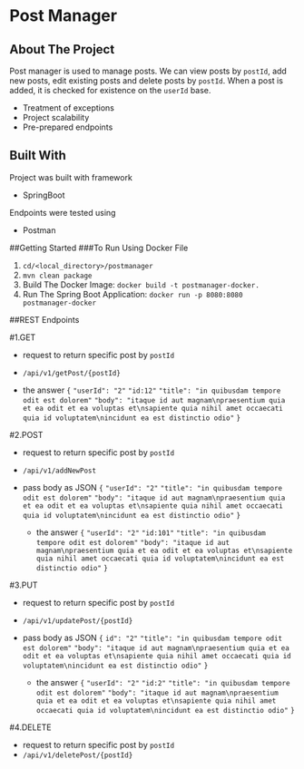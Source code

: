 # Post Manager

## About The Project
Post manager is used to manage posts. We can view posts by `postId`, add new posts, edit existing posts and delete posts by `postId`. When a post is added, it is checked for existence on the `userId` base.

- Treatment of exceptions
- Project scalability 
- Pre-prepared endpoints

## Built With

Project was built with framework
- SpringBoot

Endpoints were tested using 
- Postman

##Getting Started
###To Run Using Docker File

1. `cd/<local_directory>/postmanager`
2.  `mvn clean package`
3.  Build The Docker Image: `docker build -t postmanager-docker.`
4.  Run The Spring Boot Application: `docker run -p 8080:8080 postmanager-docker`

##REST Endpoints

#1.GET 
  - request to return specific post by `postId`
  - `/api/v1/getPost/{postId}`

 - the answer
    `{`
    `"userId": "2"`
    `"id:12"`
    `"title": "in quibusdam tempore odit est dolorem"`
    `"body": "itaque id aut magnam\npraesentium quia et ea odit et ea voluptas et\nsapiente quia nihil amet occaecati quia id voluptatem\nincidunt ea est distinctio odio"`
    `}`

#2.POST 
  - request to return specific post by `postId`
  - `/api/v1/addNewPost`

  - pass body as JSON
    `{`
    `"userId": "2"`
    `"title": "in quibusdam tempore odit est dolorem"`
    `"body": "itaque id aut magnam\npraesentium quia et ea odit et ea voluptas et\nsapiente quia nihil amet occaecati quia id voluptatem\nincidunt ea est distinctio odio"`
    `}`
    
    - the answer
    `{`
    `"userId": "2"`
    `"id:101"`
    `"title": "in quibusdam tempore odit est dolorem"`
    `"body": "itaque id aut magnam\npraesentium quia et ea odit et ea voluptas et\nsapiente quia nihil amet occaecati quia id voluptatem\nincidunt ea est distinctio odio"`
    `}`

#3.PUT 
  - request to return specific post by `postId`
  - `/api/v1/updatePost/{postId}`

- pass body as JSON
    `{`
    `id": "2"`
    `"title": "in quibusdam tempore odit est dolorem"`
    `"body": "itaque id aut magnam\npraesentium quia et ea odit et ea voluptas et\nsapiente quia nihil amet occaecati quia id voluptatem\nincidunt ea est distinctio odio"`
    `}`
    
     - the answer
    `{`
    `"userId": "2"`
    `"id:2"`
    `"title": "in quibusdam tempore odit est dolorem"`
    `"body": "itaque id aut magnam\npraesentium quia et ea odit et ea voluptas et\nsapiente quia nihil amet occaecati quia id voluptatem\nincidunt ea est distinctio odio"`
    `}`

#4.DELETE 
  - request to return specific post by `postId`
  - `/api/v1/deletePost/{postId}`
